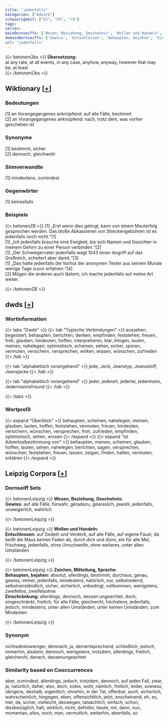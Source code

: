 ```yaml
---
title: "jedenfalls"
kategorien: ["Adverb"]
schwierigkeit: ["k2", "h5", "r9"]
tags:
series:
mainDornseiffs: ['Wesen, Beziehung, Geschehnis', 'Wollen und Handeln', 'Zeichen, Mitteilung, Sprache']
domainDornseiffs: ['Gewiss', 'Entschlossen', 'Behaupten, bejahen', 'Einschränkung']
url: "jedenfalls"
---
```


{{< betonenÜbs >}}
**Übersetzung:**  
at any rate, at all events, in any case, anyhow, anyway, however that may be, at least  
{{< /betonenÜbs >}}

## Wiktionary [[+](https://de.wiktionary.org/wiki/jedenfalls)]

### Bedeutungen
[1] an Vorangegangenes anknüpfend: auf alle Fälle, bestimmt  
[2] an Vorangegangenes anknüpfend: nach, trotz dem, was vorher geschehen ist  

### Synonyme
[1] bestimmt, sicher  
[2] dennoch, gleichwohl  

### Sinnverwandte
[1] mindestens, zumindest  

### Gegenwörter
[1] keinesfalls  

### Beispiele
{{< betonenZB >}}
[1] „Erst wenn dies gelingt, kann von einem Mauterfolg gesprochen werden. Das bloße Abkassieren von Streckengebühren ist es jedenfalls noch nicht.“[1]  
[1] „Ich jedenfalls brauche eine Ewigkeit, bis sich Namen und Gesichter in meinem Gehirn zu einer Person verbinden.“[2]  
[1] „Der Schwiegervater jedenfalls wagt 1043 einen Angriff auf das Großreich, scheitert aber damit.“[3]  
[1] „Das hatte jedenfalls die Vorhut der anonymen Tester aus seinem Munde wenige Tage zuvor erfahren.“[4]  
[2] Mögen die anderen auch lästern, ich mache jedenfalls auf meine Art weiter.  

{{< /betonenZB >}}


## dwds [[+](https://www.dwds.de/wb/jedenfalls)]

### Wortinformation
{{< tabs "Dwds" >}}
{{< tab "Typische Verbindungen" >}}
aussehen, begeistert, behaupten, berichten, denken, empfinden, feststehen, freuen, froh, glauben, hindeuten, hoffen, interpretieren, klar, klingen, lauten, meinen, nahelegen, optimistisch, scheinen, sehen, sicher, spüren, vermuten, versichern, versprechen, wirken, wissen, wünschen, zufrieden
{{< /tab >}}

{{< tab "alphabetisch vorangehend" >}}
jede, Jeck, Jeanstyp, Jeansstoff, Jeansjacke
{{< /tab >}}

{{< tab "alphabetisch vorangehend" >}}
jeder, jederart, jederlei, jedermann, Jedermannsfreund
{{< /tab >}}

{{< /tabs >}}

### Wortprofil
{{< expand "Überblick" >}} behaupten, scheinen, nahelegen, meinen, glauben, lauten, hoffen, feststehen, vermuten, freuen, hindeuten, versichern, wünschen, versprechen, froh, zufrieden, empfinden, optimistisch, sehen, wissen {{< /expand >}}
{{< expand "ist Adverbialbestimmung von" >}} behaupten, meinen, scheinen, glauben, hoffen, lauten, sehen, nahelegen, berichten, sagen, versprechen, wünschen, feststehen, freuen, lassen, zeigen, finden, halten, vermuten, erklären {{< /expand >}}

## Leipzig Corpora [[+](https://corpora.uni-leipzig.de/en/res?word=jedenfalls&corpusId=deu_newscrawl-public_2018)]

### Dornseiff Sets
{{< betonenLeipzig >}}
**Wesen, Beziehung, Geschehnis:**  
**Gewiss:** auf alle Fälle, fürwahr, geradezu, gewisslich, jawohl, jedenfalls, unweigerlich, wahrlich  

{{< /betonenLeipzig >}}


{{< betonenLeipzig >}}
**Wollen und Handeln:**  
**Entschlossen:** auf Gedeih und Verderb, auf alle Fälle, auf eigene Faust, da beißt die Maus keinen Faden ab, durch dick und dünn, ein für alle Mal, frischweg, jedenfalls, ohne Umschweife, ohne weiteres, unter allen Umständen  

{{< /betonenLeipzig >}}


{{< betonenLeipzig >}}
**Zeichen, Mitteilung, Sprache:**  
**Behaupten, bejahen:** absolut, allerdings, bestimmt, durchaus, genau, gewiss, immer, jedenfalls, mindestens, natürlich, nur, selbstredend, selbstverständlich, sicher, sicherlich, unbedingt, vollkommen, wenigstens, zweifellos, zweifelsohne  
**Einschränkung:** allerdings, dennoch, dessen ungeachtet, doch, eingeschränkt, freilich, für alle Fälle, gleichwohl, höchstens, jedenfalls, jedoch, mindestens, unter allen Umständen, unter keinen Umständen, zum Mindesten  

{{< /betonenLeipzig >}}

### Synonym
nichtsdestoweniger, demnach, ja, dementsprechend, schließlich, jedoch, immerhin, alsdann, dennoch, wenigstens, trotzdem, allerdings, freilich, gleichwohl, danach, dessenungeachtet


### Similarity based on Cooccurrences
aber, zumindest, allerdings, jedoch, trotzdem, dennoch, auf jeden Fall, zwar, ja, natürlich, daher, also, doch, indes, wohl, nämlich, freilich, leider, sowieso, übrigens, deshalb, eigentlich, ohnehin, in der Tat, offenbar, auch, sicherlich, wahrscheinlich, hingegen, eben, offensichtlich, jetzt, anscheinend, eh, es, hier, da, sicher, vielleicht, deswegen, tatsächlich, einfach, schon, diesbezüglich, halt, wirklich, nicht, definitiv, heute, mir, dann, nun, momentan, alles, noch, man, vermutlich, weiterhin, ebenfalls, so

